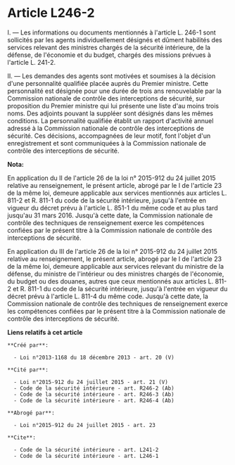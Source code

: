 # Article L246-2

I. ― Les informations ou documents mentionnés à l'article L. 246-1 sont sollicités par les agents individuellement désignés
et dûment habilités des services relevant des ministres chargés de la sécurité intérieure, de la défense, de l'économie et du
budget, chargés des missions prévues à l'article L. 241-2. 

II. ― Les demandes des agents sont motivées et soumises à la décision d'une personnalité qualifiée placée auprès du Premier
ministre. Cette personnalité est désignée pour une durée de trois ans renouvelable par la Commission nationale de contrôle
des interceptions de sécurité, sur proposition du Premier ministre qui lui présente une liste d'au moins trois noms. Des
adjoints pouvant la suppléer sont désignés dans les mêmes conditions. La personnalité qualifiée établit un rapport d'activité
annuel adressé à la Commission nationale de contrôle des interceptions de sécurité. Ces décisions, accompagnées de leur
motif, font l'objet d'un enregistrement et sont communiquées à la Commission nationale de contrôle des interceptions de
sécurité.

**Nota:**

En application du II de l'article 26 de la loi n° 2015-912 du 24 juillet 2015 relative au renseignement, le présent article,
abrogé par le I de l'article 23 de la même loi, demeure applicable aux services mentionnés aux articles L. 811-2 et R. 811-1
du code de la sécurité intérieure, jusqu'à l'entrée en vigueur du décret prévu à l'article L. 851-1 du même code et au plus
tard jusqu'au 31 mars 2016. Jusqu'à cette date, la Commission nationale de contrôle des techniques de renseignement exerce
les compétences confiées par le présent titre à la Commission nationale de contrôle des interceptions de sécurité. 

En application du III de l'article 26 de la loi n° 2015-912 du 24 juillet 2015 relative au renseignement, le présent article,
abrogé par le I de l'article 23 de la même loi, demeure applicable aux services relevant du ministre de la défense, du
ministre de l'intérieur ou des ministres chargés de l'économie, du budget ou des douanes, autres que ceux mentionnés aux
articles L. 811-2 et R. 811-1 du code de la sécurité intérieure, jusqu'à l'entrée en vigueur du décret prévu à l'article L.
811-4 du même code. Jusqu'à cette date, la Commission nationale de contrôle des techniques de renseignement exerce les
compétences confiées par le présent titre à la Commission nationale de contrôle des interceptions de sécurité.

**Liens relatifs à cet article**

	**Créé par**:

	  - Loi n°2013-1168 du 18 décembre 2013 - art. 20 (V)

	**Cité par**:

	  - Loi n°2015-912 du 24 juillet 2015 - art. 21 (V)
	  - Code de la sécurité intérieure - art. R246-2 (Ab)
	  - Code de la sécurité intérieure - art. R246-3 (Ab)
	  - Code de la sécurité intérieure - art. R246-4 (Ab)

	**Abrogé par**:

	  - Loi n°2015-912 du 24 juillet 2015 - art. 23

	**Cite**:

	  - Code de la sécurité intérieure - art. L241-2
	  - Code de la sécurité intérieure - art. L246-1
